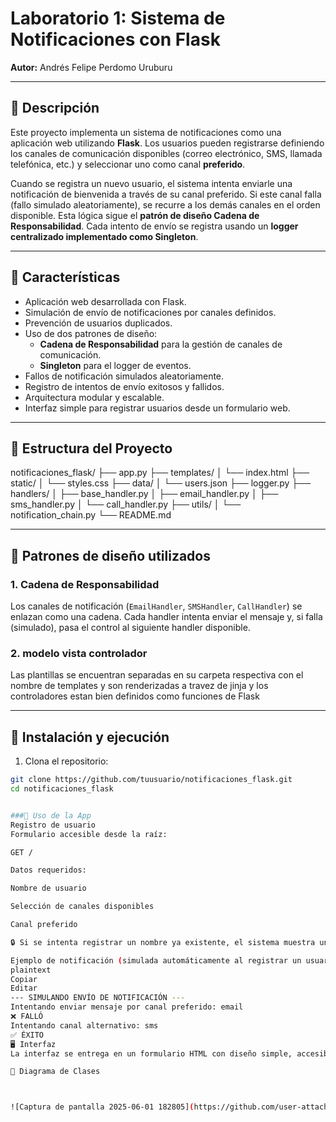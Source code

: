 # Laboratorio 1: Sistema de Notificaciones con Flask  
**Autor:** Andrés Felipe Perdomo Uruburu

---

## 📘 Descripción

Este proyecto implementa un sistema de notificaciones como una aplicación web utilizando **Flask**. Los usuarios pueden registrarse definiendo los canales de comunicación disponibles (correo electrónico, SMS, llamada telefónica, etc.) y seleccionar uno como canal **preferido**.

Cuando se registra un nuevo usuario, el sistema intenta enviarle una notificación de bienvenida a través de su canal preferido. Si este canal falla (fallo simulado aleatoriamente), se recurre a los demás canales en el orden disponible. Esta lógica sigue el **patrón de diseño Cadena de Responsabilidad**. Cada intento de envío se registra usando un **logger centralizado implementado como Singleton**.

---

## 🧩 Características

- Aplicación web desarrollada con Flask.
- Simulación de envío de notificaciones por canales definidos.
- Prevención de usuarios duplicados.
- Uso de dos patrones de diseño:
  - **Cadena de Responsabilidad** para la gestión de canales de comunicación.
  - **Singleton** para el logger de eventos.
- Fallos de notificación simulados aleatoriamente.
- Registro de intentos de envío exitosos y fallidos.
- Arquitectura modular y escalable.
- Interfaz simple para registrar usuarios desde un formulario web.

---

## 🧱 Estructura del Proyecto

notificaciones_flask/
├── app.py
├── templates/
│ └── index.html
├── static/
│ └── styles.css
├── data/
│ └── users.json
├── logger.py
├── handlers/
│ ├── base_handler.py
│ ├── email_handler.py
│ ├── sms_handler.py
│ └── call_handler.py
├── utils/
│ └── notification_chain.py
└── README.md


---

## 🔁 Patrones de diseño utilizados

### 1. Cadena de Responsabilidad

Los canales de notificación (`EmailHandler`, `SMSHandler`, `CallHandler`) se enlazan como una cadena. Cada handler intenta enviar el mensaje y, si falla (simulado), pasa el control al siguiente handler disponible.

### 2. modelo vista controlador

Las plantillas se encuentran separadas en su carpeta respectiva con el nombre de templates y son renderizadas a travez de jinja y los controladores estan bien definidos como funciones de Flask

---

## 🚀 Instalación y ejecución

1. Clona el repositorio:

```bash
git clone https://github.com/tuusuario/notificaciones_flask.git
cd notificaciones_flask


###📮 Uso de la App
Registro de usuario
Formulario accesible desde la raíz:

GET /

Datos requeridos:

Nombre de usuario

Selección de canales disponibles

Canal preferido

🔒 Si se intenta registrar un nombre ya existente, el sistema muestra un error.

Ejemplo de notificación (simulada automáticamente al registrar un usuario):
plaintext
Copiar
Editar
--- SIMULANDO ENVÍO DE NOTIFICACIÓN ---
Intentando enviar mensaje por canal preferido: email
❌ FALLÓ
Intentando canal alternativo: sms
✅ ÉXITO
🖥️ Interfaz
La interfaz se entrega en un formulario HTML con diseño simple, accesible en la raíz del servidor.  

📘 Diagrama de Clases



![Captura de pantalla 2025-06-01 182805](https://github.com/user-attachments/assets/15d98f64-1a26-401d-978b-d0587bc0760e)

